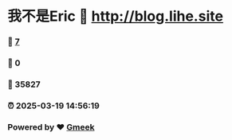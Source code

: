 # 我不是Eric :link: http://blog.lihe.site 
### :page_facing_up: [7](http://blog.lihe.site/tag.html) 
### :speech_balloon: 0 
### :hibiscus: 35827 
### :alarm_clock: 2025-03-19 14:56:19 
### Powered by :heart: [Gmeek](https://github.com/Meekdai/Gmeek)
